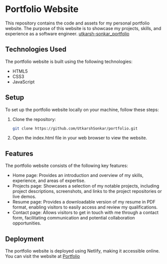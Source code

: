 # Portfolio Website

This repository contains the code and assets for my personal portfolio website. The purpose of this website is to showcase my projects, skills, and experience as a software engineer. [utkarsh-sonkar_portfolio](https://portfolio-utkarsh-sonkar.netlify.app/)

## Technologies Used

The portfolio website is built using the following technologies:

- HTML5
- CSS3
- JavaScript

## Setup

To set up the portfolio website locally on your machine, follow these steps:

1. Clone the repository:

   ```bash
   git clone https://github.com/UtkarshSonkar/portfolio.git
   ```

2. Open the index.html file in your web browser to view the website.

## Features

The portfolio website consists of the following key features:

- Home page: Provides an introduction and overview of my skills, experience, and areas of expertise.
- Projects page: Showcases a selection of my notable projects, including project descriptions, screenshots, and links to the project repositories or live demos.
- Resume page: Provides a downloadable version of my resume in PDF format, enabling visitors to easily access and review my qualifications.
- Contact page: Allows visitors to get in touch with me through a contact form, facilitating communication and potential collaboration opportunities.

## Deployment

The portfolio website is deployed using Netlify, making it accessible online. You can visit the website at [Portfolio](https://portfolio-utkarsh-sonkar.netlify.app/)
